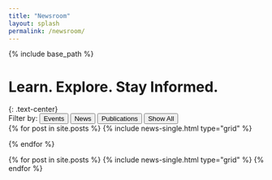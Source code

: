 ```yaml
---
title: "Newsroom"
layout: splash
permalink: /newsroom/
---
```


{% include base_path %}


<h1 class="page__title">Learn. Explore. Stay Informed.</h1>
{: .text-center}

<div class="button-group filters-button-group">
  <label>Filter by: </label>  
  <button class="btn btn--inverse-events btn--events" data-filter="item-events">Events</button>
  <button class="btn btn--inverse-news btn--news" data-filter="item-news">News</button>
  <button class="btn btn--inverse-publications btn--publications" data-filter="item-publications">Publications</button>
  <button class="btn btn--inverse btn--reset" data-filter="*">Show All</button>
</div>


<div class="grid__wrapper">
  {% for post in site.posts %}
  {% include news-single.html type="grid" %}
  
  {% endfor %}
</div>

<div class="hidden" id="grid__full">
  {% for post in site.posts %}
  {% include news-single.html type="grid" %}
  {% endfor %}
</div>
